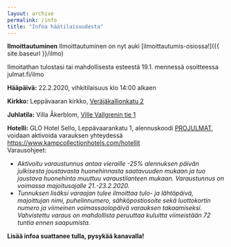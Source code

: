 ```yaml
---
layout: archive
permalink: /info
title: "Infoa häätilaisuudesta"
---
```

**Ilmoittautuminen**
 Ilmoittautuminen on nyt auki [ilmoittautumis-osiossa!]({{ site.baseurl }}/ilmo)

Ilmoitathan tulostasi tai mahdollisesta esteestä 19.1. mennessä osoitteessa julmat.fi/ilmo

**Hääpäivä:** 22.2.2020, vihkitilaisuus klo 14:00 alkaen

**Kirkko:** Leppävaaran kirkko, [Veräjäkallionkatu 2](https://goo.gl/maps/mrScUGEoaUZrqQ8v6)

**Juhlatila:** Villa Åkerblom, [Ville Vallgrenin tie 1](https://goo.gl/maps/bdW2EhMo7ioVnz9v5)

**Hotelli:** GLO Hotel Sello, Leppävaarankatu 1, alennuskoodi <u>PROJULMAT</u>, voidaan aktivoida varauksen yhteydessä <https://www.kampcollectionhotels.com/hotellit><br>
Varausohjeet:
* _Aktivoitu varaustunnus antaa vieraille -25% alennuksen päivän julkisesta joustavasta huonehinnasta saatavuuden mukaan ja tuo joustava huonehinta muuttuu varaustilanteen mukaan. Varaustunnus on voimassa majoitusajalle 21.-23.2.2020._<br>
* _Tunnuksen lisäksi varaajan tulee ilmoittaa  tulo- ja lähtöpäivä, majoittujan nimi, puhelinnumero, sähköpostiosoite sekä luottokortin numero ja viimeinen voimassaolopäivä varauksen takaamiseksi. Vahvistettu varaus on mahdollista peruuttaa kuluitta viimeistään 72 tuntia ennen saapumista._

**Lisää infoa suattanee tulla, pysykää kanavalla!**
